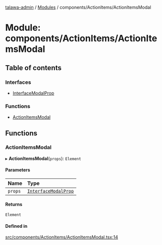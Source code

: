 [talawa-admin](../README.md) / [Modules](../modules.md) / components/ActionItems/ActionItemsModal

# Module: components/ActionItems/ActionItemsModal

## Table of contents

### Interfaces

- [InterfaceModalProp](../interfaces/components_ActionItems_ActionItemsModal.InterfaceModalProp.md)

### Functions

- [ActionItemsModal](components_ActionItems_ActionItemsModal.md#actionitemsmodal)

## Functions

### ActionItemsModal

▸ **ActionItemsModal**(`props`): `Element`

#### Parameters

| Name | Type |
| :------ | :------ |
| `props` | [`InterfaceModalProp`](../interfaces/components_ActionItems_ActionItemsModal.InterfaceModalProp.md) |

#### Returns

`Element`

#### Defined in

[src/components/ActionItems/ActionItemsModal.tsx:14](https://github.com/git-init-priyanshu/talawa-admin-clone/blob/d03f5ca/src/components/ActionItems/ActionItemsModal.tsx#L14)
